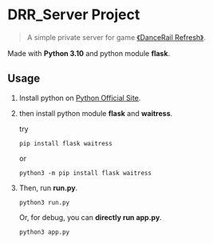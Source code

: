 # DRR_Server Project

> A simple private server for game [《DanceRail Refresh》](https://mzh.moegirl.org.cn/Dance_Rail).

Made with **Python 3.10** and python module **flask**.

## Usage

1. Install python on [Python Official Site](https://python.org/).

2. then install python module **flask** and **waitress**.

   try

    ```shell
    pip install flask waitress
    ```

    or

    ```shell
    python3 -m pip install flask waitress
    ```

3. Then, run **run.py**.

    ```shell
    python3 run.py
    ```

    Or, for debug, you can **directly run app.py**.

    ```shell
    python3 app.py
    ```
